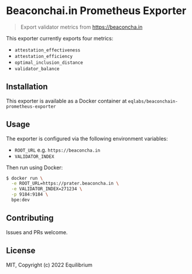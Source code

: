 # Beaconchai.in Prometheus Exporter
> Export validator metrics from https://beaconcha.in

This exporter currently exports four metrics:

- `attestation_effectiveness`
- `attestation_efficiency`
- `optimal_inclusion_distance`
- `validator_balance`

## Installation

This exporter is available as a Docker container at `eqlabs/beaconchain-prometheus-exporter`

## Usage

The exporter is configured via the following environment variables:

- `ROOT_URL` e.g. `https://beaconcha.in`
- `VALIDATOR_INDEX`

Then run using Docker:

```bash
$ docker run \
  -e ROOT_URL=https://prater.beaconcha.in \
  -e VALIDATOR_INDEX=271234 \
  -p 9184:9184 \
  bpe:dev
```

## Contributing

Issues and PRs welcome.

## License

MIT, Copyright (c) 2022 Equilibrium
